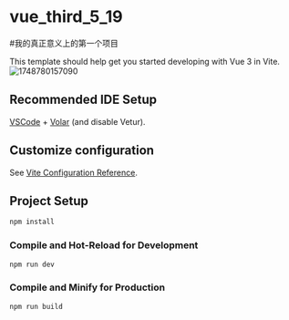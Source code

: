 # vue_third_5_19
#我的真正意义上的第一个项目

This template should help get you started developing with Vue 3 in Vite.
![1748780157090](https://github.com/user-attachments/assets/7f52eeb9-ab18-4d38-b9f4-396c14e307d6)




## Recommended IDE Setup

[VSCode](https://code.visualstudio.com/) + [Volar](https://marketplace.visualstudio.com/items?itemName=Vue.volar) (and disable Vetur).

## Customize configuration

See [Vite Configuration Reference](https://vite.dev/config/).

## Project Setup

```sh
npm install
```

### Compile and Hot-Reload for Development

```sh
npm run dev
```

### Compile and Minify for Production

```sh
npm run build
```
